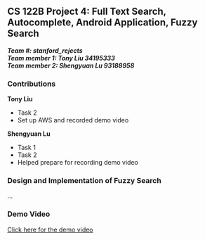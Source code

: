 ## CS 122B Project 4: Full Text Search, Autocomplete, Android Application, Fuzzy Search

***Team #: stanford_rejects***  
***Team member 1: Tony Liu 34195333***  
***Team member 2: Shengyuan Lu 93188958*** 

### Contributions

**Tony Liu**
- Task 2
- Set up AWS and recorded demo video

**Shengyuan Lu**
- Task 1
- Task 2
- Helped prepare for recording demo video

### Design and Implementation of Fuzzy Search
...

### Demo Video
[Click here for the demo video]()
